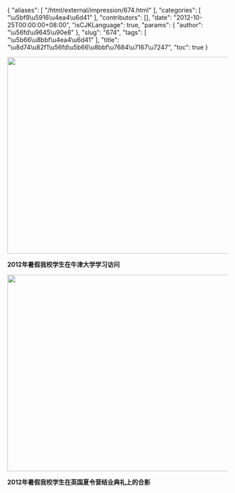 {
    "aliases": [
        "/html/external/impression/674.html"
    ],
    "categories": [
        "\u5bf9\u5916\u4ea4\u6d41"
    ],
    "contributors": [],
    "date": "2012-10-25T00:00:00+08:00",
    "isCJKLanguage": true,
    "params": {
        "author": "\u56fd\u9645\u90e8"
    },
    "slug": "674",
    "tags": [
        "\u5b66\u8bbf\u4ea4\u6d41"
    ],
    "title": "\u8d74\u82f1\u56fd\u5b66\u8bbf\u7684\u7167\u7247",
    "toc": true
}

<img
    src="https://cdn.tfls.online/mirror/full/b4d0ada0dffd7772a122307f9d908be4bbb27a41.jpg"
    style="display:block;margin-left:auto;margin-right:auto;"
    decoding="async"
    fetchpriority="auto"
    loading="lazy"
    height="450"
    width="600"
/>

**2012年暑假我校学生在牛津大学学习访问**

**<img
    src="https://cdn.tfls.online/mirror/full/66f7d19f77f431758bc29dec37a845c7077b4928.jpg"
    style="display:block;margin-left:auto;margin-right:auto;"
    decoding="async"
    fetchpriority="auto"
    loading="lazy"
    height="450"
    width="600"
/>**

**2012年暑假我校学生在英国夏令营结业典礼上的合影**

